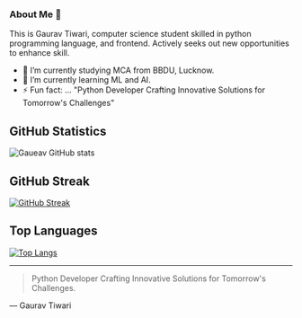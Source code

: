 ### About Me 👋
This is Gaurav Tiwari, computer science student skilled in python programming language, and frontend. Actively seeks out new opportunities to enhance skill.

<!--
**0gaurav4/0gaurav4** is a ✨ _special_ ✨ repository because its `README.md` (this file) appears on your GitHub profile.

Here are some ideas to get you started:

- 🔭 I’m currently working on ...
- 🌱 I’m currently learning ...
- 👯 I’m looking to collaborate on ...
- 🤔 I’m looking for help with ...
- 💬 Ask me about ...
- 📫 How to reach me: ...
- 😄 Pronouns: ...
- ⚡ Fun fact: ...
-->

- 🔭 I’m currently studying MCA from BBDU, Lucknow.
- 🌱 I’m currently learning ML and AI.
- ⚡ Fun fact: ... "Python Developer Crafting Innovative Solutions for Tomorrow's Challenges"


## GitHub Statistics


![Gaueav GitHub stats](https://github-readme-stats.vercel.app/api?username=0gaurav4&show_icons=true&theme=transparent)


## GitHub Streak

[![GitHub Streak](http://github-readme-streak-stats.herokuapp.com?user=0gaurav4&theme=dark)](https://git.io/streak-stats)

## Top Languages 

[![Top Langs](https://github-readme-stats.vercel.app/api/top-langs/?username=0gaurav4&layout=compact&theme=vision-friendly-dark)](https://github.com/0gaurav4/github-readme-stats)

---
> Python Developer Crafting Innovative Solutions for Tomorrow's Challenges.

— Gaurav Tiwari


<!-- ![Snake animation](https://github.com/0gaurav4/0gaurav4/blob/output/github-contribution-grid-snake.svg) -->





      

